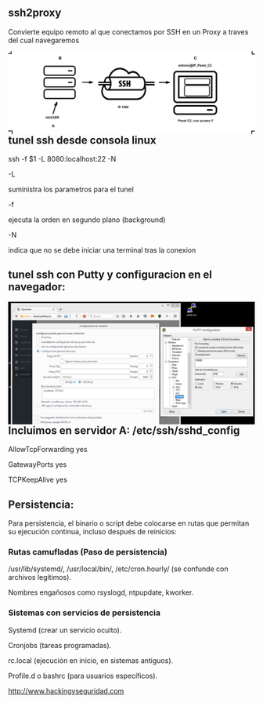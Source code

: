 ## ssh2proxy

Convierte equipo remoto al que conectamos por SSH en un Proxy a traves del cual navegaremos

<img  style="float:left" alt="ssh tunel " src="https://github.com/hackingyseguridad/ssh2proxy/blob/master/tunel_ssh.png"> 


## tunel ssh desde consola linux

ssh -f $1 -L 8080:localhost:22 -N

-L

suministra los parametros para el tunel 


-f

ejecuta la orden en segundo plano (background)


-N

indica que no se debe iniciar una terminal tras la conexion

## tunel ssh con Putty y configuracion en el navegador:

<img  style="float:left" alt="Configuracion Proxy Socks en el navegador " src="https://github.com/hackingyseguridad/ssh2proxy/blob/master/ssh2proxy.png"> 


## Incluimos en servidor A:  /etc/ssh/sshd_config

AllowTcpForwarding yes

GatewayPorts yes

TCPKeepAlive yes

## Persistencia:

Para persistencia, el binario o script debe colocarse en rutas que permitan su ejecución continua, incluso después de reinicios:

### Rutas camufladas (Paso de persistencia)
/usr/lib/systemd/, /usr/local/bin/, /etc/cron.hourly/ (se confunde con archivos legítimos).

Nombres engañosos como rsyslogd, ntpupdate, kworker.

### Sistemas con servicios de persistencia

Systemd (crear un servicio oculto).

Cronjobs (tareas programadas).

rc.local (ejecución en inicio, en sistemas antiguos).

Profile.d o bashrc (para usuarios específicos).



http://www.hackingyseguridad.com
